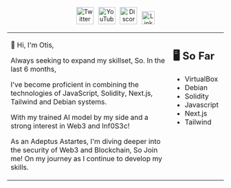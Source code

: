 <div align=center>
<a href="https://twitter.com/TMCormorant"><img src="https://cdn.worldvectorlogo.com/logos/twitter-6.svg" title="Twitter" alt="Twitter Account" width="40"/></a> 
&ensp;<a href="https://www.youtube.com/@themorningcormorant5241"><img src="https://cdn.worldvectorlogo.com/logos/youtube-icon.svg" title="YouTube" alt="YouTube Account" width="40"/></a>
&ensp;<a href="https://discord.gg/4Mh6ywFECC"><img src="https://cdn.worldvectorlogo.com/logos/discord-6.svg" title="Discord" alt="Discord Community" width="40"/></a> 
&ensp;<a href="https://www.linkedin.com/in/otis-james-3949ab257//"><img src="https://cdn.worldvectorlogo.com/logos/linkedin-icon-2.svg" title="Linkedin" alt="Linkedin Account" width="30"/></a> 
</div>

<table><tr><td valign="top" width="75%">
  
  👋 Hi, I'm Otis,
  
  
  Always seeking to expand my skillset, So. In the last 6 months,
  
  I've become proficient in combining the technologies of JavaScript, Solidity, Next.js,             Tailwind and Debian systems.
  
  With my trained AI model by my side and a strong interest in Web3 and Inf0S3c! 
  
  As an Adeptus Astartes, I'm diving deeper into the security of Web3 and Blockchain, So Join me!     On my journey as I continue to develop my skills.

  
   
 </td><td valign="top" width="25%">
  
## 🖥️ So Far
  
  - VirtualBox
  - Debian
  - Solidity
  - Javascript
  - Next.js
  - Tailwind
  
  
  
  
  
